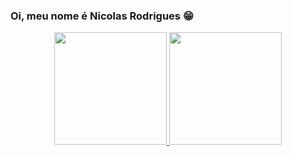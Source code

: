 ### Oi, meu nome é Nicolas Rodrigues 😁

<div align="center"> 

   <a href="HTTPS://github.com/NicolasRodrigues23"> 

   <img height="180em" src="https://github-readme-stats.vercel.app/api?username=NicolasRodrigues23&show_icons=true&theme=github_dark&include_all_commits=true&count_private=true"/> 

   <img height="180em" src="https://github-readme-stats.vercel.app/api/top-langs/?username=NicolasRodrigues23&layout=compact&langs_count=7&theme=github_dark"/> 

 </div>
